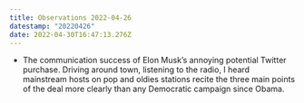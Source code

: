 ```yaml
---
title: Observations 2022-04-26
datestamp: "20220426"
date: 2022-04-30T16:47:13.276Z
---
```

- The communication success of Elon Musk’s annoying potential Twitter purchase. Driving around town, listening to the radio, I heard mainstream hosts on pop and oldies stations recite the three main points of the deal more clearly than any Democratic campaign since Obama.
